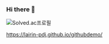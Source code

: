 ### Hi there 👋

![Solved.ac프로필](http://mazassumnida.wtf/api/v2/generate_badge?boj=pdj9696)

https://lairin-pdj.github.io/githubdemo/
